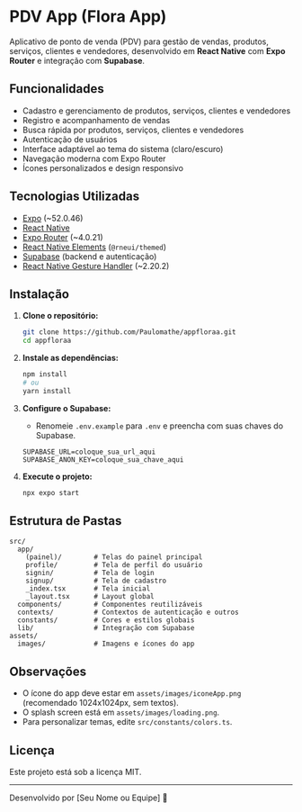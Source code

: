 # PDV App (Flora App)

Aplicativo de ponto de venda (PDV) para gestão de vendas, produtos, serviços, clientes e vendedores, desenvolvido em **React Native** com **Expo Router** e integração com **Supabase**.

## Funcionalidades

- Cadastro e gerenciamento de produtos, serviços, clientes e vendedores
- Registro e acompanhamento de vendas
- Busca rápida por produtos, serviços, clientes e vendedores
- Autenticação de usuários
- Interface adaptável ao tema do sistema (claro/escuro)
- Navegação moderna com Expo Router
- Ícones personalizados e design responsivo

## Tecnologias Utilizadas

- [Expo](https://expo.dev/) (~52.0.46)
- [React Native](https://reactnative.dev/)
- [Expo Router](https://expo.github.io/router/) (~4.0.21)
- [React Native Elements](https://reactnativeelements.com/) (`@rneui/themed`)
- [Supabase](https://supabase.com/) (backend e autenticação)
- [React Native Gesture Handler](https://docs.swmansion.com/react-native-gesture-handler/) (~2.20.2)

## Instalação

1. **Clone o repositório:**
   ```sh
   git clone https://github.com/Paulomathe/appfloraa.git
   cd appfloraa
   ```

2. **Instale as dependências:**
   ```sh
   npm install
   # ou
   yarn install
   ```

3. **Configure o Supabase:**
   - Renomeie `.env.example` para `.env` e preencha com suas chaves do Supabase.
   ```
   SUPABASE_URL=coloque_sua_url_aqui
   SUPABASE_ANON_KEY=coloque_sua_chave_aqui
   ```

4. **Execute o projeto:**
   ```sh
   npx expo start
   ```

## Estrutura de Pastas

```
src/
  app/
    (painel)/        # Telas do painel principal
    profile/         # Tela de perfil do usuário
    signin/          # Tela de login
    signup/          # Tela de cadastro
    _index.tsx       # Tela inicial
    _layout.tsx      # Layout global
  components/        # Componentes reutilizáveis
  contexts/          # Contextos de autenticação e outros
  constants/         # Cores e estilos globais
  lib/               # Integração com Supabase
assets/
  images/            # Imagens e ícones do app
```

## Observações

- O ícone do app deve estar em `assets/images/iconeApp.png` (recomendado 1024x1024px, sem textos).
- O splash screen está em `assets/images/loading.png`.
- Para personalizar temas, edite `src/constants/colors.ts`.

## Licença

Este projeto está sob a licença MIT.

---

Desenvolvido por [Seu Nome ou Equipe] 🚀
